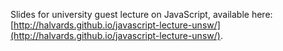 Slides for university guest lecture on JavaScript, available here:
[http://halvards.github.io/javascript-lecture-unsw/](http://halvards.github.io/javascript-lecture-unsw/).

